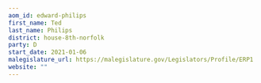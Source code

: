 ```yaml
---
aom_id: edward-philips
first_name: Ted
last_name: Philips
district: house-8th-norfolk
party: D
start_date: 2021-01-06
malegislature_url: https://malegislature.gov/Legislators/Profile/ERP1
website: ""
---
```

